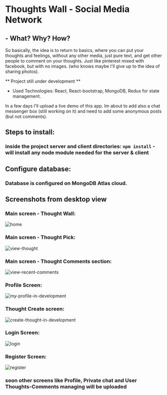 # Thoughts Wall - Social Media Network

## - What? Why? How?
So basically, the idea is to return to basics, where you can put your thoughts and feelings, without any other media, just pure text, and get other people to comment on your thoughts. Just like pinterest mixed with facebook, but with no images. (who knows maybe I'll give up to the idea of sharing photos).

** Project still under development **
- Used Technologies: React, React-bootstrap, MongoDB, Redux for state management.

In a few days I'll upload a live demo of this app.
Im about to add also a chat messenger box (still working on it) and need to add some anonymous posts (but not comments).

## Steps to install:
### inside the project server and client directories: `npm install` - will install any node module needed for the server & client

## Configure database:
### Database is configured on MongoDB Atlas cloud.

## Screenshots from desktop view
### Main screen - Thought Wall:
![home](https://user-images.githubusercontent.com/36458741/111218182-13200980-85df-11eb-8896-8dd705735371.png)


### Main screen - Thought Pick:
![view-thought](https://user-images.githubusercontent.com/36458741/111218381-511d2d80-85df-11eb-92ef-d31ce1a3ca0d.png)

### Main screen - Thought Comments section:
![view-recent-comments](https://user-images.githubusercontent.com/36458741/111218402-59756880-85df-11eb-9437-cacfda0fccc8.png)

### Profile Screen:

![my-profile-in-development](https://user-images.githubusercontent.com/36458741/111218458-6d20cf00-85df-11eb-9a58-e620581a923a.png)

### Thought Create screen:
![create-thought-in-development](https://user-images.githubusercontent.com/36458741/111218434-64c89400-85df-11eb-9fca-2d4968603f58.png)

### Login Screen: 
![login](https://user-images.githubusercontent.com/36458741/111218441-685c1b00-85df-11eb-99ca-d569705b3475.png)

### Register Screen:
![register](https://user-images.githubusercontent.com/36458741/111218444-68f4b180-85df-11eb-99dc-5f193eb6f48d.png)


### soon other screens like Profile, Private chat and User Thoughts-Comments managing will be uploaded
